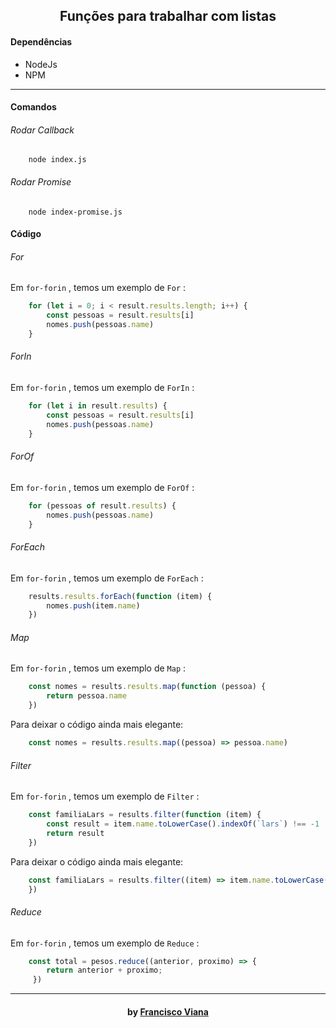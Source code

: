 <h2 align="center"> Funções para trabalhar com listas </h2>

#### Dependências

* NodeJs
* NPM

------------

#### Comandos

###### Rodar Callback

``` shell
    node index.js
```

###### Rodar Promise

``` shell
    node index-promise.js
```

#### Código

###### For

Em `for-forin` , temos um exemplo de `For` :

``` js
    for (let i = 0; i < result.results.length; i++) {
        const pessoas = result.results[i]
        nomes.push(pessoas.name)
    }
```

###### ForIn

Em `for-forin` , temos um exemplo de `ForIn` :

``` js
    for (let i in result.results) {
        const pessoas = result.results[i]
        nomes.push(pessoas.name)
    }
```

###### ForOf

Em `for-forin` , temos um exemplo de `ForOf` :

``` js
    for (pessoas of result.results) {
        nomes.push(pessoas.name)
    }
```

###### ForEach

Em `for-forin` , temos um exemplo de `ForEach` :

``` js
    results.results.forEach(function (item) {
        nomes.push(item.name) 
    })
```

###### Map

Em `for-forin` , temos um exemplo de `Map` :

``` js
    const nomes = results.results.map(function (pessoa) {
        return pessoa.name
    })
```


Para deixar o código ainda mais elegante:

``` js
    const nomes = results.results.map((pessoa) => pessoa.name)
```

###### Filter

Em `for-forin` , temos um exemplo de `Filter` :

``` js
    const familiaLars = results.filter(function (item) {
        const result = item.name.toLowerCase().indexOf(`lars`) !== -1
        return result
    })
```


Para deixar o código ainda mais elegante:

``` js
    const familiaLars = results.filter((item) => item.name.toLowerCase().indexOf(`lars`) !== -1)
    })
```

###### Reduce

Em `for-forin` , temos um exemplo de `Reduce` :

``` js
    const total = pesos.reduce((anterior, proximo) => {
        return anterior + proximo;
     })
```

------------

<h4 align="center"> <em></></em> by <a href="https://github.com/Francisco1030" target="_blank"> Francisco Viana</a> </h4>
